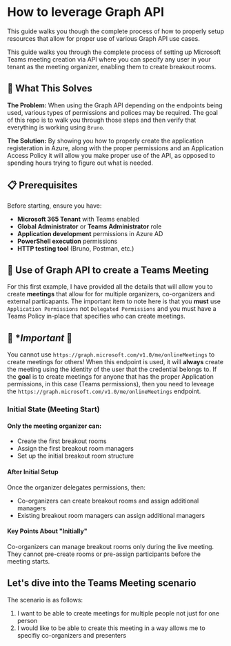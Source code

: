# How to leverage Graph API
This guide walks you though the complete process of how to properly setup resources that allow for proper use of various Graph API use cases. 

This guide walks you through the complete process of setting up Microsoft Teams meeting creation via API where you can specify any user in your tenant as the meeting organizer, enabling them to create breakout rooms.

## 🎯 What This Solves
**The Problem:** When using the Graph API depending on the endpoints being used, various types of permissions and polices may be required. The goal of this repo is to walk you through those steps and then verify that everything is working using `Bruno`.

**The Solution:** By showing you how to properly create the application registeration in Azure, along with the proper permissions and an Application Access Policy it will allow you make proper use of the API, as opposed to spending hours trying to figure out what is needed.

## 📋 Prerequisites

Before starting, ensure you have:

- **Microsoft 365 Tenant** with Teams enabled
- **Global Administrator** or **Teams Administrator** role
- **Application development** permissions in Azure AD
- **PowerShell execution** permissions
- **HTTP testing tool** (Bruno, Postman, etc.)

## 🥇 Use of Graph API to create a Teams Meeting
For this first example, I have provided all the details that will allow you to create **meetings** that allow for for multiple organizers, co-organizers and external particapants.  The important item to note here is that you **must** use `Application Permissions` not `Delegated Permissions` and you must have a Teams Policy in-place that specifies who can create meetings.  

## 🎯 **Important* 🎯
You cannot use `https://graph.microsoft.com/v1.0/me/onlineMeetings` to create meetings for others!  When this endpoint is used, it will **always** create the meeting using the identity of the user that the credential belongs to.  If the **goal** is to create meetings for anyone that has the proper Application permissions, in this case (Teams permissions), then you need to leveage the `https://graph.microsoft.com/v1.0/me/onlineMeetings` endpoint.

### Initial State (Meeting Start)
#### Only the meeting organizer can:
- Create the first breakout rooms
- Assign the first breakout room managers
- Set up the initial breakout room structure

#### After Initial Setup
Once the organizer delegates permissions, then:

- Co-organizers can create breakout rooms and assign additional managers
- Existing breakout room managers can assign additional managers

#### Key Points About "Initially"
Co-organizers can manage breakout rooms only during the live meeting. They cannot pre-create rooms or pre-assign participants before the meeting starts.

## Let's dive into the Teams Meeting scenario
The scenario is as follows:
1. I want to be able to create meetings for multiple people not just for one person
2. I would like to be able to create this meeting in a way allows me to specifiy co-organizers and presenters

## 



